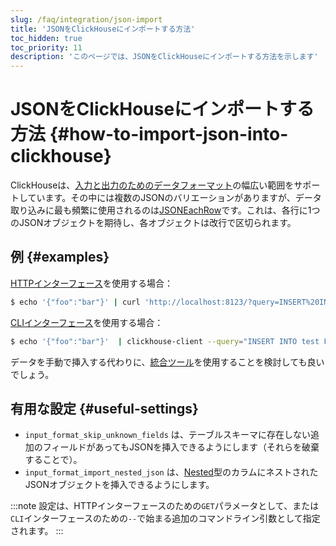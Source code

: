 ```yaml
---
slug: /faq/integration/json-import
title: 'JSONをClickHouseにインポートする方法'
toc_hidden: true
toc_priority: 11
description: 'このページでは、JSONをClickHouseにインポートする方法を示します'
---
```



# JSONをClickHouseにインポートする方法 {#how-to-import-json-into-clickhouse}

ClickHouseは、[入力と出力のためのデータフォーマット](../../interfaces/formats.md)の幅広い範囲をサポートしています。その中には複数のJSONのバリエーションがありますが、データ取り込みに最も頻繁に使用されるのは[JSONEachRow](../../interfaces/formats.md#jsoneachrow)です。これは、各行に1つのJSONオブジェクトを期待し、各オブジェクトは改行で区切られます。

## 例 {#examples}

[HTTPインターフェース](../../interfaces/http.md)を使用する場合：

``` bash
$ echo '{"foo":"bar"}' | curl 'http://localhost:8123/?query=INSERT%20INTO%20test%20FORMAT%20JSONEachRow' --data-binary @-
```

[CLIインターフェース](../../interfaces/cli.md)を使用する場合：

``` bash
$ echo '{"foo":"bar"}'  | clickhouse-client --query="INSERT INTO test FORMAT JSONEachRow"
```

データを手動で挿入する代わりに、[統合ツール](../../integrations/index.mdx)を使用することを検討しても良いでしょう。

## 有用な設定 {#useful-settings}

- `input_format_skip_unknown_fields` は、テーブルスキーマに存在しない追加のフィールドがあってもJSONを挿入できるようにします（それらを破棄することで）。
- `input_format_import_nested_json` は、[Nested](../../sql-reference/data-types/nested-data-structures/index.md)型のカラムにネストされたJSONオブジェクトを挿入できるようにします。

:::note
設定は、HTTPインターフェースのための`GET`パラメータとして、または`CLI`インターフェースのための`--`で始まる追加のコマンドライン引数として指定されます。
:::
